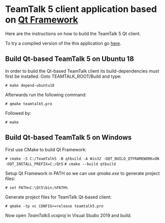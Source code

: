 # TeamTalk 5 client application based on [Qt Framework](http://www.qt.io)

Here are the instructions on how to build the TeamTalk 5 Qt client.

To try a compiled version of the this application go [here](http://bearware.dk/?page_id=327).

## Build Qt-based TeamTalk 5 on Ubuntu 18

In order to build the Qt-based TeamTalk client its build-dependencies
must first be installed. Goto TEAMTALK_ROOT/Build and type:

`# make depend-ubuntu18`

Afterwards run the following command:

`# qmake teamtalk5.pro`

Followed by:

`# make`

## Build Qt-based TeamTalk 5 on Windows

First use CMake to build Qt Framework:

`# cmake -S C:/TeamTalk5 -B qtbuild -A Win32 -DQT_BUILD_QTFRAMEWORK=ON -DQT_INSTALL_PREFIX=C:/Qt5`
`# cmake --build qtbuild`

Setup Qt Framework in PATH so we can use *qmake.exe* to generate
project files:

`# set PATH=C:\Qt5\bin;%PATH%`

Generate project files for TeamTalk Qt-based client:

`# qmake -tp vc CONFIG+=release teamtalk5.pro`

Now open *TeamTalk5.vcxproj* in Visual Studio 2019 and build.
